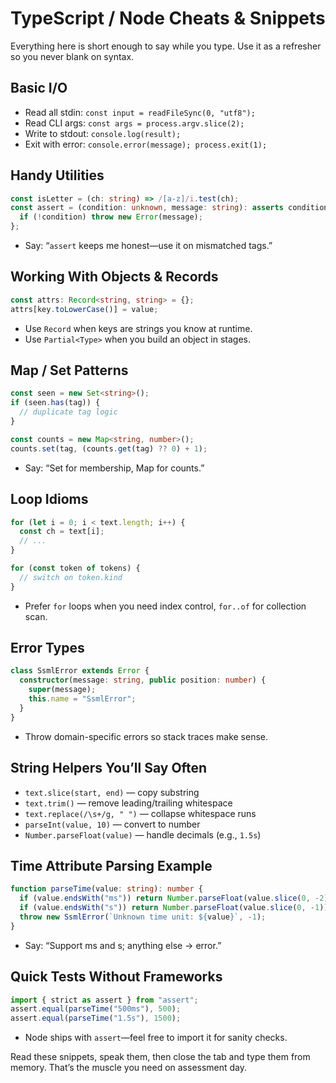 # TypeScript / Node Cheats & Snippets
Everything here is short enough to say while you type. Use it as a refresher so you never blank on syntax.

## Basic I/O
- Read all stdin: `const input = readFileSync(0, "utf8");`
- Read CLI args: `const args = process.argv.slice(2);`
- Write to stdout: `console.log(result);`
- Exit with error: `console.error(message); process.exit(1);`

## Handy Utilities
```ts
const isLetter = (ch: string) => /[a-z]/i.test(ch);
const assert = (condition: unknown, message: string): asserts condition => {
  if (!condition) throw new Error(message);
};
```
- Say: “`assert` keeps me honest—use it on mismatched tags.”

## Working With Objects & Records
```ts
const attrs: Record<string, string> = {};
attrs[key.toLowerCase()] = value;
```
- Use `Record` when keys are strings you know at runtime.
- Use `Partial<Type>` when you build an object in stages.

## Map / Set Patterns
```ts
const seen = new Set<string>();
if (seen.has(tag)) {
  // duplicate tag logic
}

const counts = new Map<string, number>();
counts.set(tag, (counts.get(tag) ?? 0) + 1);
```
- Say: “Set for membership, Map for counts.”

## Loop Idioms
```ts
for (let i = 0; i < text.length; i++) {
  const ch = text[i];
  // ...
}

for (const token of tokens) {
  // switch on token.kind
}
```
- Prefer `for` loops when you need index control, `for..of` for collection scan.

## Error Types
```ts
class SsmlError extends Error {
  constructor(message: string, public position: number) {
    super(message);
    this.name = "SsmlError";
  }
}
```
- Throw domain-specific errors so stack traces make sense.

## String Helpers You’ll Say Often
- `text.slice(start, end)` — copy substring
- `text.trim()` — remove leading/trailing whitespace
- `text.replace(/\s+/g, " ")` — collapse whitespace runs
- `parseInt(value, 10)` — convert to number
- `Number.parseFloat(value)` — handle decimals (e.g., `1.5s`)

## Time Attribute Parsing Example
```ts
function parseTime(value: string): number {
  if (value.endsWith("ms")) return Number.parseFloat(value.slice(0, -2));
  if (value.endsWith("s")) return Number.parseFloat(value.slice(0, -1)) * 1000;
  throw new SsmlError(`Unknown time unit: ${value}`, -1);
}
```
- Say: “Support ms and s; anything else → error.”

## Quick Tests Without Frameworks
```ts
import { strict as assert } from "assert";
assert.equal(parseTime("500ms"), 500);
assert.equal(parseTime("1.5s"), 1500);
```
- Node ships with `assert`—feel free to import it for sanity checks.

Read these snippets, speak them, then close the tab and type them from memory. That’s the muscle you need on assessment day.
